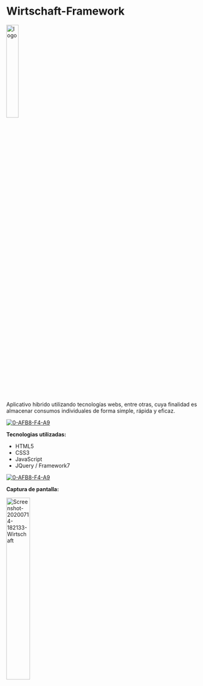 # Wirtschaft-Framework
<a href="https://www.linkedin.com/in/acostasimon"><img src="https://i.ibb.co/bQnHGDt/logo.png" alt="logo" width="25%" height="25%" border="0"></a>

Aplicativo hibrido utilizando tecnologías webs, entre otras, cuya finalidad es almacenar consumos individuales de forma simple, rápida y eficaz.

<a href="https://www.linkedin.com/in/acostasimon"><img src="https://i.ibb.co/rFV3Mpv/0-AFB8-F4-A9.png" alt="0-AFB8-F4-A9" border="0"></a>

**Tecnologias utilizadas:**

- HTML5
- CSS3
- JavaScript
- JQuery / Framework7

<a href="https://www.linkedin.com/in/acostasimon"><img src="https://i.ibb.co/rFV3Mpv/0-AFB8-F4-A9.png" alt="0-AFB8-F4-A9" border="0"></a>

**Captura de pantalla:**


<a href="https://www.linkedin.com/in/acostasimon"><img src="https://i.ibb.co/PtpPkzT/Screenshot-20200714-182133-Wirtschaft.jpg" width="35%" height="35%" alt="Screenshot-20200714-182133-Wirtschaft" border="0"></a>
